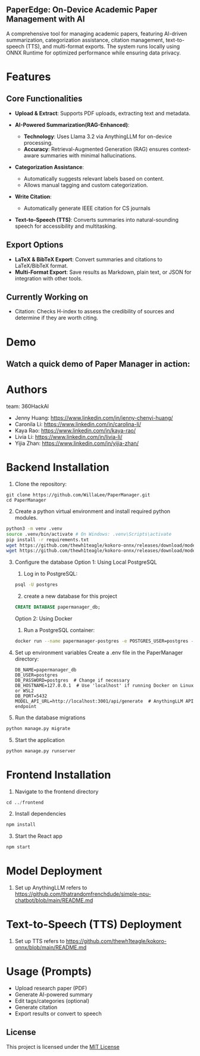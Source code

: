 ## PaperEdge: On-Device Academic Paper Management with AI

A comprehensive tool for managing academic papers, featuring AI-driven summarization, categorization assistance, citation management, text-to-speech (TTS), and multi-format exports. The system runs locally using ONNX Runtime for optimized performance while ensuring data privacy.

# Features
## Core Functionalities

- **Upload & Extract**: Supports PDF uploads, extracting text and metadata.

- **AI-Powered Summarization(RAG-Enhanced)**: 
  - **Technology**: Uses Llama 3.2 via AnythingLLM for on-device processing.  
  - **Accuracy**: Retrieval-Augmented Generation (RAG) ensures context-aware summaries with minimal hallucinations.  

- **Categorization Assistance**:  
  - Automatically suggests relevant labels based on content.  
  - Allows manual tagging and custom categorization.

- **Write Citation**:  
  - Automatically generate IEEE citation for CS journals

- **Text-to-Speech (TTS)**: Converts summaries into natural-sounding speech for accessibility and multitasking.

## Export Options
- **LaTeX & BibTeX Export**: Convert summaries and citations to LaTeX/BibTeX format.
- **Multi-Format Export**: Save results as Markdown, plain text, or JSON for integration with other tools.

## Currently Working on
- Citation: Checks H-index to assess the credibility of sources and determine if they are worth citing.

# Demo
## Watch a quick demo of Paper Manager in action:

# Authors
team: 360HackAI
- Jenny Huang: https://www.linkedin.com/in/jenny-chenyi-huang/
- Caronila Li: https://www.linkedin.com/in/carolina-li/
- Kaya Rao: https://www.linkedin.com/in/kaya-rao/
- Livia Li: https://www.linkedin.com/in/livia-li/
- Yijia Zhan: https://www.linkedin.com/in/yijia-zhan/

# Backend Installation

1. Clone the repository:

```
git clone https://github.com/WillaLee/PaperManager.git
cd PaperManager
```

2. Create a python virtual environment and install required python modules.

```bash
python3 -m venv .venv
source .venv/bin/activate # On Windows: .venv\Scripts\activate
pip install -r requirements.txt
wget https://github.com/thewh1teagle/kokoro-onnx/releases/download/model-files-v1.0/kokoro-v1.0.onnx
wget https://github.com/thewh1teagle/kokoro-onnx/releases/download/model-files-v1.0/voices-v1.0.bin
```

3. Configure the database
    Option 1: Using Local PostgreSQL
    1. Log in to PostgreSQL:
    ```bash
    psql -U postgres
    ```
    2. create a new database for this project
    ```sql
    CREATE DATABASE papermanager_db;
    ```
    Option 2: Using Docker
    1. Run a PostgreSQL container:
    ```bash
    docker run --name papermanager-postgres -e POSTGRES_USER=postgres -e POSTGRES_PASSWORD=postgres -e POSTGRES_DB=papermanager_db -p 5432:5432 -d postgres:latest
    ```
4.  Set up environment variables
    Create a .env file in the PaperManager directory:
    ```
    DB_NAME=papermanager_db
    DB_USER=postgres
    DB_PASSWORD=postgres  # Change if necessary
    DB_HOSTNAME=127.0.0.1  # Use 'localhost' if running Docker on Linux or WSL2
    DB_PORT=5432
    MODEL_API_URL=http://localhost:3001/api/generate  # AnythingLLM API endpoint
    ```

5. Run the database migrations

```python
python manage.py migrate
```

5. Start the application

```python
python manage.py runserver
```
# Frontend Installation

1. Navigate to the frontend directory

```python
cd ../frontend
```

2. Install dependencies
```python
npm install
```

3. Start the React app
```python
npm start
```

# Model Deployment
1. Set up AnythingLLM refers to https://github.com/thatrandomfrenchdude/simple-npu-chatbot/blob/main/README.md
# Text-to-Speech (TTS) Deployment 
1. Set up TTS refers to https://github.com/thewh1teagle/kokoro-onnx/blob/main/README.md

# Usage (Prompts) 
- Upload research paper (PDF)
- Generate AI-powered summary
- Edit tags/categories (optional)
- Generate citation
- Export results or convert to speech

## License
This project is licensed under the [MIT License](LICENSE.md)